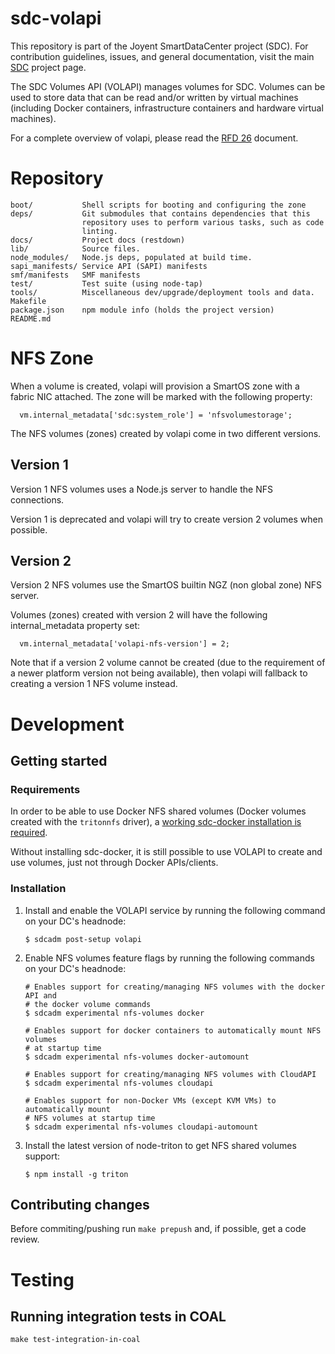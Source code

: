 <!--
    This Source Code Form is subject to the terms of the Mozilla Public
    License, v. 2.0. If a copy of the MPL was not distributed with this
    file, You can obtain one at http://mozilla.org/MPL/2.0/.
-->

<!--
    Copyright (c) 2017, Joyent, Inc.
-->

# sdc-volapi

This repository is part of the Joyent SmartDataCenter project (SDC).  For
contribution guidelines, issues, and general documentation, visit the main
[SDC](http://github.com/joyent/sdc) project page.

The SDC Volumes API (VOLAPI) manages volumes for SDC. Volumes can be used to
store data that can be read and/or written by virtual machines (including Docker
containers, infrastructure containers and hardware virtual machines).

For a complete overview of volapi, please read the
[RFD 26](https://github.com/joyent/rfd/blob/master/rfd/0026/README.md) document.

# Repository
    boot/           Shell scripts for booting and configuring the zone
    deps/           Git submodules that contains dependencies that this
                    repository uses to perform various tasks, such as code
                    linting.
    docs/           Project docs (restdown)
    lib/            Source files.
    node_modules/   Node.js deps, populated at build time.
    sapi_manifests/ Service API (SAPI) manifests
    smf/manifests   SMF manifests
    test/           Test suite (using node-tap)
    tools/          Miscellaneous dev/upgrade/deployment tools and data.
    Makefile
    package.json    npm module info (holds the project version)
    README.md

# NFS Zone

When a volume is created, volapi will provision a SmartOS zone with a fabric NIC
attached. The zone will be marked with the following property:
```
  vm.internal_metadata['sdc:system_role'] = 'nfsvolumestorage';
```

The NFS volumes (zones) created by volapi come in two different versions.

## Version 1

Version 1 NFS volumes uses a Node.js server to handle the NFS connections.

Version 1 is deprecated and volapi will try to create version 2 volumes
when possible.

## Version 2

Version 2 NFS volumes use the SmartOS builtin NGZ (non global zone) NFS server.

Volumes (zones) created with version 2 will have the following internal_metadata
property set:

```
  vm.internal_metadata['volapi-nfs-version'] = 2;
```

Note that if a version 2 volume cannot be created (due to the requirement of a
newer platform version not being available), then volapi will fallback to
creating a version 1 NFS volume instead.

# Development

## Getting started

### Requirements

In order to be able to use Docker NFS shared volumes (Docker volumes created
with the `tritonnfs` driver), a [working sdc-docker installation is
required](https://github.com/joyent/sdc-docker#installation).

Without installing sdc-docker, it is still possible to use VOLAPI to create and
use volumes, just not through Docker APIs/clients.

### Installation

1. Install and enable the VOLAPI service by running the following command on
   your DC's headnode:

   ```
   $ sdcadm post-setup volapi
   ```

2. Enable NFS volumes feature flags by running the following commands on your
   DC's headnode:

   ```
   # Enables support for creating/managing NFS volumes with the docker API and
   # the docker volume commands
   $ sdcadm experimental nfs-volumes docker

   # Enables support for docker containers to automatically mount NFS volumes
   # at startup time
   $ sdcadm experimental nfs-volumes docker-automount

   # Enables support for creating/managing NFS volumes with CloudAPI
   $ sdcadm experimental nfs-volumes cloudapi

   # Enables support for non-Docker VMs (except KVM VMs) to automatically mount
   # NFS volumes at startup time
   $ sdcadm experimental nfs-volumes cloudapi-automount
   ```

3. Install the latest version of node-triton to get NFS shared volumes support:

   ```
   $ npm install -g triton
   ```

## Contributing changes

Before commiting/pushing run `make prepush` and, if possible, get a code
review.

# Testing

## Running integration tests in COAL

    make test-integration-in-coal



